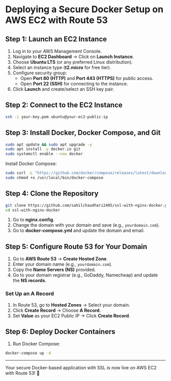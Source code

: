 # Deploying a Secure Docker Setup on AWS EC2 with Route 53

## **Step 1: Launch an EC2 Instance**
1. Log in to your AWS Management Console.
2. Navigate to **EC2 Dashboard** → Click on **Launch Instance**.
3. Choose **Ubuntu  LTS** (or any preferred Linux distribution).
4. Select an instance type (**t2.micro** for free tier).
5. Configure security group:
   - Open **Port 80 (HTTP)** and **Port 443 (HTTPS)** for public access.
   - Open **Port 22 (SSH)** for connecting to the instance.
6. Click **Launch** and create/select an SSH key pair.

## **Step 2: Connect to the EC2 Instance**
```bash
ssh -i your-key.pem ubuntu@your-ec2-public-ip
```

## **Step 3: Install Docker, Docker Compose, and Git**
```bash
sudo apt update && sudo apt upgrade -y
sudo apt install -y docker.io git
sudo systemctl enable --now docker
```
Install Docker Compose:
```bash
sudo curl -L "https://github.com/docker/compose/releases/latest/download/docker-compose-$(uname -s)-$(uname -m)" -o /usr/local/bin/docker-compose
sudo chmod +x /usr/local/bin/docker-compose
```

## **Step 4: Clone the Repository**
```bash
git clone https://github.com/sahilchaudhari2405/ssl-with-nginx-docker.git
cd ssl-with-nginx-docker
```
1. Go to **nginx.config**.
2. Change the domain with your domain and save (e.g., `yourdomain.com`).
3. Go to **docker-compose.yml** and update the domain and email.
## **Step 5: Configure Route 53 for Your Domain**
1. Go to **AWS Route 53** → **Create Hosted Zone**.
2. Enter your domain name (e.g., `yourdomain.com`).
3. Copy the **Name Servers (NS)** provided.
4. Go to your domain registrar (e.g., GoDaddy, Namecheap) and update the **NS records**.

### **Set Up an A Record**
1. In Route 53, go to **Hosted Zones** → Select your domain.
2. Click **Create Record** → Choose **A Record**.
3. Set **Value** as your EC2 Public IP → Click **Create Record**.

## **Step 6: Deploy Docker Containers**
1. Run Docker Compose:
```bash
docker-compose up -d
```
---
Your secure Docker-based application with SSL is now live on AWS EC2 with Route 53! 🚀


